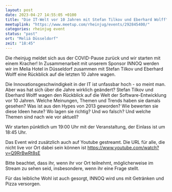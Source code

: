 ```yaml
---
layout: post
date: 2023-04-27 14:55:05 +0100
title: "Die IT-Welt vor 10 Jahren mit Stefan Tilkov und Eberhard Wolff"
meetuplink: "https://www.meetup.com/rheinjug/events/292845400/"
categories: rheinjug event
status: "past"
ort: "Meliá Düsseldorf"
zeit: "18:45"
---
```


Die rheinjug meldet sich aus der COVID-Pause zurück und wir starten mit einem Kracher! In Zusammenarbeit mit unserem Sponsor INNOQ werden wir im Melia Hotel in Düsseldorf zusammen mit Stefan Tilkov und Eberhard Wolff eine Rückblick auf die letzten 10 Jahre wagen.
 
Die Innovationsgeschwindigkeit in der IT ist unfassbar hoch - so meint man. Aber was hat sich über die Jahre wirklich geändert? Stefan Tilkov und Eberhard Wolff wagen den Rückblick auf die Welt der Software-Entwicklung vor 10 Jahren. Welche Meinungen, Themen und Trends haben sie damals gesehen? Was ist aus den Hypes von 2013 geworden? Wie bewerten sie diese Ideen heute? Wo lagen sie richtig? Und wo falsch? Und welche Themen sind nach wie vor aktuell?
 
Wir starten pünktlich um 19:00 Uhr mit der Veranstaltung, der Einlass ist um 18:45 Uhr.
 
Das Event wird zusätzlich auch auf Youtube gestreamt. Die URL für alle, die nicht live vor Ort dabei sein können ist <a href="https://www.youtube.com/watch?v=Q9RrBwRt8sE" class="embedded">https://www.youtube.com/watch?v=Q9RrBwRt8sE</a>
 
Bitte beachtet, dass ihr, wenn ihr vor Ort teilnehmt, möglicherweise im Stream zu sehen seid, insbesondere, wenn ihr eine Frage stellt.
 
Für das leibliche Wohl ist auch gesorgt, INNOQ wird uns mit Getränken und Pizza versorgen.
 
